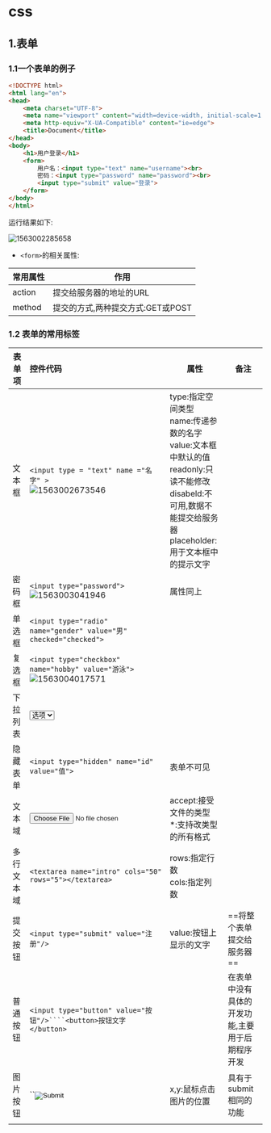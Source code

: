 # css

## 1.表单

### 1.1一个表单的例子

```html
<!DOCTYPE html>
<html lang="en">
<head>
    <meta charset="UTF-8">
    <meta name="viewport" content="width=device-width, initial-scale=1.0">
    <meta http-equiv="X-UA-Compatible" content="ie=edge">
    <title>Document</title>
</head>
<body>
    <h1>用户登录</h1>
    <form>
        用户名：<input type="text" name="username"><br>
        密码：<input type="password" name="password"><br>
        <input type="submit" value="登录">
    </form>
</body>
</html>
```

运行结果如下:

![1563002285658](D:\JAVA学习资料\.vscode\就业班笔记\图片\1563002285658.png)

* ``<form>``的相关属性:

| 常用属性 | 作用                              |
| -------- | --------------------------------- |
| action   | 提交给服务器的地址的URL           |
| method   | 提交的方式,两种提交方式:GET或POST |

### 1.2 表单的常用标签

| 表单项     | 控件代码                                                     | 属性                                                         | 备注                                            |
| ---------- | :----------------------------------------------------------- | ------------------------------------------------------------ | ----------------------------------------------- |
| 文本框     | ``<input type = "text" name ="名字" >``<br>![1563002673546](D:\JAVA学习资料\.vscode\就业班笔记\图片\1563002673546.png) | type:指定空间类型<br />name:传递参数的名字<br />value:文本框中默认的值<br />readonly:只读不能修改<br />disabeld:不可用,数据不能提交给服务器<br />placeholder:用于文本框中的提示文字 |                                                 |
| 密码框     | ``<input type="password">``<br />![1563003041946](D:\JAVA学习资料\.vscode\就业班笔记\图片\1563003041946.png) | 属性同上                                                     |                                                 |
| 单选框     | ``<input type="radio" name="gender" value="男" checked="checked">``<br /> |                                                              |                                                 |
| 复选框     | ``<input type="checkbox" name="hobby" value="游泳">``![1563004017571](D:\JAVA学习资料\.vscode\就业班笔记\图片\1563004017571.png) |                                                              |                                                 |
| 下拉列表   | <select><br /><option>选项<option><br /></select>            |                                                              |                                                 |
| 隐藏表单   | ``<input type="hidden" name="id" value="值">``               | 表单不可见                                                   |                                                 |
| 文本域     | <input type="file" name="photo" accept="image/*">            | accept:接受文件的类型<br />*:支持改类型的所有格式            |                                                 |
| 多行文本域 | ``<textarea name="intro" cols="50" rows="5"></textarea>``    | rows:指定行数<br />cols:指定列数                             |                                                 |
| 提交按钮   | ``<input type="submit" value="注册"/>``                      | value:按钮上显示的文字                                       | ==将整个表单提交给服务器==                      |
| 普通按钮   | ``<input type="button" value="按钮"/>````<button>按钮文字</button>`` |                                                              | 在表单中没有具体的开发功能,主要用于后期程序开发 |
| 图片按钮   | ``<input type ="image" src="img/regbtn.jpg">                 | x,y:鼠标点击图片的位置                                       | 具有于submit相同的功能                          |
|            |                                                              |                                                              |                                                 |



